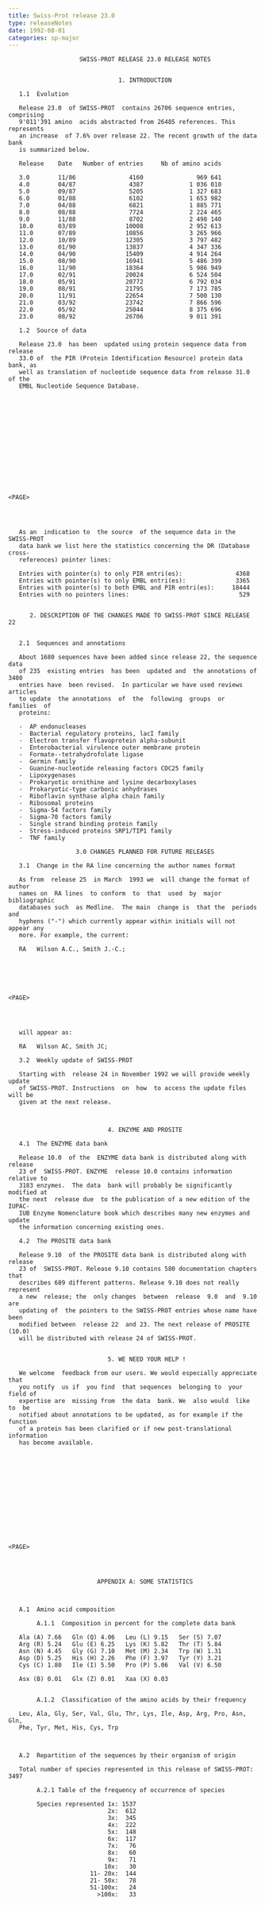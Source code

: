 ```yaml
---
title: Swiss-Prot release 23.0
type: releaseNotes
date: 1992-08-01
categories: sp-major
---
```


                        SWISS-PROT RELEASE 23.0 RELEASE NOTES


                                   1. INTRODUCTION

       1.1  Evolution

       Release 23.0  of SWISS-PROT  contains 26706 sequence entries, comprising
       9'011'391 amino  acids abstracted from 26485 references. This represents
       an increase  of 7.6% over release 22. The recent growth of the data bank
       is summarized below.

       Release    Date   Number of entries     Nb of amino acids

       3.0        11/86               4160               969 641
       4.0        04/87               4387             1 036 010
       5.0        09/87               5205             1 327 683
       6.0        01/88               6102             1 653 982
       7.0        04/88               6821             1 885 771
       8.0        08/88               7724             2 224 465
       9.0        11/88               8702             2 498 140
       10.0       03/89              10008             2 952 613
       11.0       07/89              10856             3 265 966
       12.0       10/89              12305             3 797 482
       13.0       01/90              13837             4 347 336
       14.0       04/90              15409             4 914 264
       15.0       08/90              16941             5 486 399
       16.0       11/90              18364             5 986 949
       17.0       02/91              20024             6 524 504
       18.0       05/91              20772             6 792 034
       19.0       08/91              21795             7 173 785
       20.0       11/91              22654             7 500 130
       21.0       03/92              23742             7 866 596
       22.0       05/92              25044             8 375 696
       23.0       08/92              26706             9 011 391

       1.2  Source of data

       Release 23.0  has been  updated using protein sequence data from release
       33.0 of  the PIR (Protein Identification Resource) protein data bank, as
       well as translation of nucleotide sequence data from release 31.0 of the
       EMBL Nucleotide Sequence Database.















    <PAGE>




       As an  indication to  the source  of the sequence data in the SWISS-PROT
       data bank we list here the statistics concerning the DR (Database cross-
       references) pointer lines:

       Entries with pointer(s) to only PIR entri(es):               4368
       Entries with pointer(s) to only EMBL entri(es):              3365
       Entries with pointer(s) to both EMBL and PIR entri(es):     18444
       Entries with no pointers lines:                               529


          2. DESCRIPTION OF THE CHANGES MADE TO SWISS-PROT SINCE RELEASE 22


       2.1  Sequences and annotations

       About 1680 sequences have been added since release 22, the sequence data
       of 235  existing entries  has been  updated and  the annotations of 3400
       entries have  been revised.  In particular we have used reviews articles
       to update  the annotations  of  the  following  groups  or  families  of
       proteins:

       -  AP endonucleases
       -  Bacterial regulatory proteins, lacI family
       -  Electron transfer flavoprotein alpha-subunit
       -  Enterobacterial virulence outer membrane protein
       -  Formate--tetrahydrofolate ligase
       -  Germin family
       -  Guanine-nucleotide releasing factors CDC25 family
       -  Lipoxygenases
       -  Prokaryotic ornithine and lysine decarboxylases
       -  Prokaryotic-type carbonic anhydrases
       -  Riboflavin synthase alpha chain family
       -  Ribosomal proteins
       -  Sigma-54 factors family
       -  Sigma-70 factors family
       -  Single strand binding protein family
       -  Stress-induced proteins SRP1/TIP1 family
       -  TNF family

                       3.0 CHANGES PLANNED FOR FUTURE RELEASES

       3.1  Change in the RA line concerning the author names format

       As from  release 25  in March  1993 we  will change the format of author
       names on  RA lines  to conform  to  that  used  by  major  bibliographic
       databases such  as Medline.  The main  change is  that the  periods  and
       hyphens ("-") which currently appear within initials will not appear any
       more. For example, the current:

       RA   Wilson A.C., Smith J.-C.;






    <PAGE>




       will appear as:

       RA   Wilson AC, Smith JC;

       3.2  Weekly update of SWISS-PROT

       Starting with  release 24 in November 1992 we will provide weekly update
       of SWISS-PROT. Instructions  on  how  to access the update files will be
       given at the next release.



                                4. ENZYME AND PROSITE

       4.1  The ENZYME data bank

       Release 10.0  of the  ENZYME data bank is distributed along with release
       23 of  SWISS-PROT. ENZYME  release 10.0 contains information relative to
       3183 enzymes.  The data  bank will probably be significantly modified at
       the next  release due  to the publication of a new edition of the IUPAC-
       IUB Enzyme Nomenclature book which describes many new enzymes and update
       the information concerning existing ones.

       4.2  The PROSITE data bank

       Release 9.10  of the PROSITE data bank is distributed along with release
       23 of  SWISS-PROT. Release 9.10 contains 580 documentation chapters that
       describes 689 different patterns. Release 9.10 does not really represent
       a new  release; the  only changes  between  release  9.0  and  9.10  are
       updating of  the pointers to the SWISS-PROT entries whose name have been
       modified between  release 22  and 23. The next release of PROSITE (10.0)
       will be distributed with release 24 of SWISS-PROT.


                                5. WE NEED YOUR HELP !

       We welcome  feedback from our users. We would especially appreciate that
       you notify  us if  you find  that sequences  belonging to  your field of
       expertise are  missing from  the data  bank. We  also would  like to  be
       notified about annotations to be updated, as for example if the function
       of a protein has been clarified or if new post-translational information
       has become available.














    <PAGE>




                             APPENDIX A: SOME STATISTICS



       A.1  Amino acid composition

            A.1.1  Composition in percent for the complete data bank

       Ala (A) 7.66   Gln (Q) 4.06   Leu (L) 9.15   Ser (S) 7.07
       Arg (R) 5.24   Glu (E) 6.25   Lys (K) 5.82   Thr (T) 5.84
       Asn (N) 4.45   Gly (G) 7.10   Met (M) 2.34   Trp (W) 1.31
       Asp (D) 5.25   His (H) 2.26   Phe (F) 3.97   Tyr (Y) 3.21
       Cys (C) 1.80   Ile (I) 5.50   Pro (P) 5.06   Val (V) 6.50

       Asx (B) 0.01   Glx (Z) 0.01   Xaa (X) 0.03


            A.1.2  Classification of the amino acids by their frequency

       Leu, Ala, Gly, Ser, Val, Glu, Thr, Lys, Ile, Asp, Arg, Pro, Asn, Gln,
       Phe, Tyr, Met, His, Cys, Trp



       A.2  Repartition of the sequences by their organism of origin

       Total number of species represented in this release of SWISS-PROT: 3497

            A.2.1 Table of the frequency of occurrence of species

            Species represented 1x: 1537
                                2x:  612
                                3x:  345
                                4x:  222
                                5x:  148
                                6x:  117
                                7x:   76
                                8x:   60
                                9x:   71
                               10x:   30
                           11- 20x:  144
                           21- 50x:   78
                           51-100x:   24
                             >100x:   33












    <PAGE>




            A.2.2  Table of the most represented species

        Number   Frequency          Species
             1        2018          Human
             2        1918          Escherichia coli
             3        1220          Mouse
             4        1154          Rat
             5        1053          Baker's yeast (Saccharomyces cerevisiae)
             6         556          Bovine
             7         485          Fruit fly (Drosophila melanogaster)
             8         428          Chicken
             9         402          Bacillus subtilis
            10         311          Salmonella typhimurium
            11         310          African clawed frog (Xenopus laevis)
            12         297          Rabbit
            13         273          Pig
            14         251          Vaccinia virus (strain Copenhagen)
            15         197          Maize
            16         193          Human cytomegalovirus (strain AD169)
            17         168          Bacteriophage T4
            18         159          Vaccinia virus (strain WR)
            19         153          Rice
            20         140          Tobacco
            21         138          Wheat
            22         128          Pea
            23         120          Barley
            24         119          Pseudomonas aeruginosa
                       119          Staphylococcus aureus
            26         117          Marchantia polymorpha (liverwort)
            27         116          Arabidopsis thaliana (Mouse-ear cress)
            28         111          Slime mold (Dictyostelium discoideum)
            29         110          Fission yeast (Schizosaccharomyces pombe)
            30         106          Soybean
            31         104          Caenorhabditis elegans
                       104          Sheep
                       104          Spinach
            34         100          Klebsiella pneumoniae
                       100          Pseudomonas putida
                       100          Dog

















    <PAGE>




       A.3  Repartition of the sequences by size



                   From   To  Number             From   To   Number
                      1-  50    1644             1001-1100      258
                     51- 100    2839             1101-1200      147
                    101- 150    4010             1201-1300      129
                    151- 200    2576             1301-1400       79
                    201- 250    2168             1401-1500       64
                    251- 300    1987             1501-1600       37
                    301- 350    1804             1601-1700       32
                    351- 400    1773             1701-1800       32
                    401- 450    1340             1801-1900       35
                    451- 500    1490             1901-2000       27
                    501- 550    1053             2001-2100       10
                    551- 600     742             2101-2200       32
                    601- 650     512             2201-2300       39
                    651- 700     378             2301-2400       13
                    701- 750     367             2401-2500       14
                    751- 800     291             >2500           73
                    801- 850     216
                    851- 900     220
                    901- 950     140
                    951-1000     135


       Currently the ten largest sequences are:


                                RYNR_RABIT  5037 a.a.
                                RYNR_HUMAN  5032 a.a.
                                APB_HUMAN   4563 a.a.
                                APOA_HUMAN  4548 a.a.
                                DYHC_TRIGR  4466 a.a.
                                POLG_BVDV   3988 a.a.
                                VGF1_IBVB   3951 a.a.
                                POLG_HCVA   3898 a.a.
                                POLG_HCVB   3898 a.a.
                                ACVT_PENCH  3791 a.a.
















    <PAGE>




                             APPENDIX B: ON-LINE EXPERTS



       B.1  List of on-line experts for PROSITE and SWISS-PROT


    Field of expertise            Name               Email address
    ---------------------------   ------------------ ----------------------------
    Alcohol dehydrogenases        Joernvall H.       hans.jornvall@k1m.ki.se
                                  Persson B.         bengt@medfys.ki.se
    Aldehyde dehydrogenases       Joernvall H.       hans.jornvall@k1m.ki.se
                                  Persson B.         bengt@medfys.ki.se
    Alpha-crystallins/HSP-20      Leunissen J.A.M.   jackl@caos.caos.kun.nl
                                  de Jong W.         u629000@hnykun11.bitnet
    Alpha-2-macroglobulins        Van Leuven F.      fred@blekul13.bitnet
    AA-tRNA synthetases class II  Leberman R.        leberman@frembl51.bitnet
    Apolipoproteins               Boguski M.S.       boguski@ncbi.nlm.nih.gov
    Arrestins                     Kolakowski L.F.Jr. kolakowski@helix.mgh.harvard.edu
    Band 4.1 family proteins      Rees J.            jrees@vax.oxford.ac.uk
    Beta-lactamases               Brannigan J.       jab5@vaxa.york.ac.uk
    Beta-transducin family        Boguski M.S.       boguski@ncbi.nlm.nih.gov
    Chalcone/stilbene synthases   Schroeder J.       raf@sun1.ruf.uni-freiburg.de
    Chaperonins cpn10/cpn60       Georgopoulos C.    georgopo@cmu.unige.ch
    Chaperonins TCP1 family       Willison K.R.      willison@icrf.ac.uk
    Chitinases                    Henrissat B.       cermav@frgren81.bitnet
    Clusterin                     Peitsch M.C.       peitsch@ulbio1.unil.ch
    CTF/NF-I                      Mermod N.          nmermod@ulys.unil.ch
    Cytochromes P450              Holsztynska E.J.   ela@netcom.uucp
                                                     netcom!ela@apple.com
    DEAD-box helicases            Linder P.          linder@urz.unibas.ch
    dnaJ family                   Kelley W.          kelley@cmu.unige.ch
    EF-hand calcium-binding       Cox J.A.           cox@sc2a.unige.ch
                                  Kretsinger R.H.    rhk5i@virginia.bitnet
    Enoyl-CoA hydratase           Hofmann K.O.       khofmann@cipvax.biolan.uni-koeln.de
    fruR/lacI family HTH proteins Reizer J.          jreizer@ucsd.edu
    GATA-type zinc-fingers        Boguski M.S.       boguski@ncbi.nlm.nih.gov
    Glucanases                    Henrissat B.       cermav@frgren81.bitnet
                                  Beguin P.          phycel@pasteur.bitnet
    G-protein coupled receptors   Chollet A.         chollet@clients.switch.ch
                                  Attwood T.K.       bph6tka@biovax.leeds.ac.uk
    GTPase-activating proteins    Boguski M.S.       boguski@ncbi.nlm.nih.gov
    HMG1/2 and HMG-14/17          Landsman D.        landsman@ncbi.nlm.nih.gov
    Inorganic pyrophosphatases    Kolakowski L.F.Jr. kolakowski@helix.mgh.harvard.edu
    Integrases                    Roy P.H.           2020000@saphir.ulaval.ca
    Lipocalins                    Boguski M.S.       boguski@ncbi.nlm.nih.gov
                                  Peitsch M.C.       peitsch@ulbio1.unil.ch
    lysR family HTH proteins      Henikoff S.        henikoff@sparky.fhcrc.org
    MAC components / perforin     Peitsch M.C.       peitsch@ulbio1.unil.ch
    Malic enzymes                 Glynias M.         mglynias@ncsa.uiuc.edu
    Myelin proteolipid protein    Hofmann K.O.       khofmann@cipvax.biolan.uni-koeln.de





    <PAGE>




    PEP requiring enzymes         Reizer J.          jreizer@ucsd.edu
    pfkB carbohydrate kinases     Reizer J.          jreizer@ucsd.edu
    Phytochromes                  Partis M.D.        partis@gcri.afrc.ac.uk
    Protein kinases               Hanks S.           hanks@vuctrvax.bitnet
                                  Hunter T.          hunter@salk.bitnet
    PTS proteins                  Reizer J.          jreizer@ucsd.edu
    Restriction-modification      Bickle T.          bickle@urz.unibas.ch
                enzymes           Roberts R.J.       roberts@neb.com
    Ribosomal protein S3          Hallick R.         hallick%biotec@arizona.edu
    Ribosomal protein S15         Ellis S.R.         srelli01@ulkyvm.bitnet
    Ring-cleavage dioxygenases    Harayama S.        harayama@cmu.unige.ch
    Sodium symporters             Reizer J.          jreizer@ucsd.edu
    Subtilases                    Brannigan J.       jab5@vaxa.york.ac.uk
    Thiol proteases               Turk B.            turk@ijs.ac.mail.yu
    Thiol proteases inhibitors    Turk B.            turk@ijs.ac.mail.yu
    TNF family                    Jongeneel C.V.     vjongene@isrec.arcom.ch
    TPR repeats                   Boguski M.S.       boguski@ncbi.nlm.nih.gov
    Transit peptides              von Heijne G.      gunnar@cbts.sunet.se
    Type-II membrane antigens     Levy S.            levy@cellbio.stanford.edu
    Uracil-DNA glycosylase        Aasland R.         aasland@bio.uib.no
    Xylose isomerase              Jenkins J.         jenkins@frira.afrc.ac.uk
    WAP-type domain               Claverie J.-M.     jmc@ncbi.nlm.nih.gov
    ZP domain                     Bork P.            bork@embl-heidelberg.de

    African swine fever virus     Yanez R.J.         ryanez@cbm2.uam.es
    Bacteriophage P4              Halling C.         chh9@midway.uchicago.edu
    Drosophila                    Ashburner M.       ma11@phx.cam.ac.uk
    Escherichia coli              Rudd K.            rudd@ncbi.nlm.nih.gov
    Salmonella typhimurium        Rudd K.            rudd@ncbi.nlm.nih.gov
    Snakes                        Stocklin R.        stocklin@cmu.unige.ch
    Yeast chromosome I            Ouellette F.       francis@monod.biol.mcgill.ca


       B.2  Requirements to fulfill to become an on-line expert

       An expert  should be  a scientist  working with  specific famili(es)  of
       proteins (or specific domains) and which would:

       a) Review the  protein sequences in SWISS-PROT and the patterns/matrices
          in PROSITE relevant to their field of research.
       b) Agree to  be contacted  by people  that have obtained new sequence(s)
          which seem to belong to "their" familie(s) of proteins.
       c) Have access  to electronic  mail and be willing to use it to send and
          receive data.

       If you are willing to be part of this scheme please contact Amos Bairoch
       at one of the following electronic mail addresses:

                                 bairoch@cmu.unige.ch
                               bairoch@cgecmu51.bitnet






    <PAGE>




               APPENDIX C: RELATIONSHIPS BETWEEN BIOMOLECULAR DATABASES

       The current  status of the relationships (cross-references) between some
       biomolecular databases is shown in the following schematic:

                                                           **********************
                            *********************** <----- * EPD [Euk. Promot.] *
                            *  EMBL Nucleotide    * -----> **********************
                            *  Sequence Data      *
    ***************** ----> *  Library            *        **********************
    * FLYBASE       * <---- *********************** <----- * ECD [E. coli map]  *
    * [Drosophila   *                ^  |       ^          **********************
    * genetic maps] * --------+      |  |       |
    ***************** <-----+ |      |  |       +--------- **********************
                            | |      |  |       +--------- * TFD [Trans. fact.] *
                            | |      |  |       | +------> **********************
                            | |      |  |       | |
    *****************       | v      |  v       v |        **********************
    * REBASE        *       ***********************        * ENZYME [Nomencl.]  *
    * [Restriction  * <---- *  SWISS-PROT         * <----- **********************
    *  enzymes]     *       *  Protein Sequence   *            |
    *****************       *  Data Bank          *            v
                            ***********************        **********************
    *****************         | ^  |  ^ |  ^ |  |          * OMIM   [Diseases]  *
    * PROSITE       * <-------+ |  |  | |  | |  +--------> **********************
    * [Patterns]    * ----------+  |  | |  | |
    *****************              |  | |  | +-----------> **********************
                 |                 |  | |  +-------------- * E. coli 2D gels    *
                 |                 |  | |                  **********************
                 |                 |  | |
                 |                 |  | +----------------> **********************
                 |                 |  +------------------- * EcoGene/EcoSeq     *
                 |                 v                       **********************
                 |          ***********************
                 +--------> * PDB [3D structures] *
                            ***********************




















    <PAGE>
      

